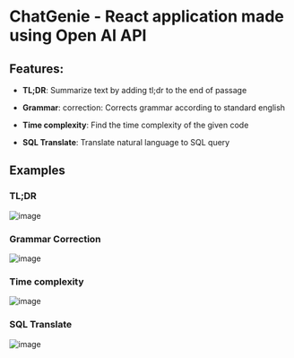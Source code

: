 # ChatGenie - React application made using Open AI API

## Features:
- **TL;DR**: Summarize text by adding tl;dr to the end of passage

- **Grammar**: correction: Corrects grammar according to standard english

- **Time complexity**: Find the time complexity of the given code

- **SQL Translate**: Translate natural language to SQL query

## Examples

### TL;DR
![image](https://user-images.githubusercontent.com/60350731/232070796-87f6cd07-e96e-4cd4-84ab-b0c3fc47adb4.png)


### Grammar Correction
![image](https://user-images.githubusercontent.com/60350731/232071042-5152cce9-865b-45f4-baf8-5c67f9507be8.png)


### Time complexity
![image](https://user-images.githubusercontent.com/60350731/232071691-6d33244f-b5ff-4ffd-9d72-f8f99fc886a2.png)


### SQL Translate 
![image](https://user-images.githubusercontent.com/60350731/232072627-11e6336c-6f52-4a46-92b5-c37e7ebaa1e4.png)
